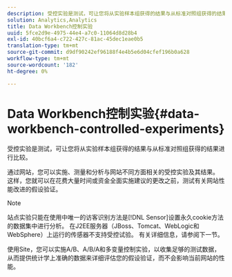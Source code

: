 ```yaml
---
description: 受控实验是测试，可让您将从实验样本组获得的结果与从标准对照组获得的结果进行比较。
solution: Analytics,Analytics
title: Data Workbench控制实验
uuid: 5fce2d9e-4975-44e4-a7c0-11064d8d28b4
exl-id: 40bcf6a4-c722-427c-81ac-45dec1eae0b5
translation-type: tm+mt
source-git-commit: d9df90242ef96188f4e4b5e6d04cfef196b0a628
workflow-type: tm+mt
source-wordcount: '182'
ht-degree: 0%

---
```


# Data Workbench控制实验{#data-workbench-controlled-experiments}

受控实验是测试，可让您将从实验样本组获得的结果与从标准对照组获得的结果进行比较。

通过网站，您可以实施、测量和分析与网站不同方面相关的受控实验及其结果。 这样，您就可以在花费大量时间或资金全面实施建议的更改之前，测试有关网站性能改进的假设验证。

>[!NOTE]
>
>站点实验只能在使用中唯一的访客识别方法是[!DNL Sensor]设置永久cookie方法的数据集中进行分析。 在J2EE服务器（JBoss、Tomcat、WebLogic和WebSphere）上运行的传感器不支持受控试验。 有关详细信息，请参阅下一节。

使用Site，您可以实施A/B、A/B/A和多变量控制实验，以收集足够的测试数据，从而提供统计学上准确的数据来详细评估您的假设验证，而不会影响当前网站的性能。
